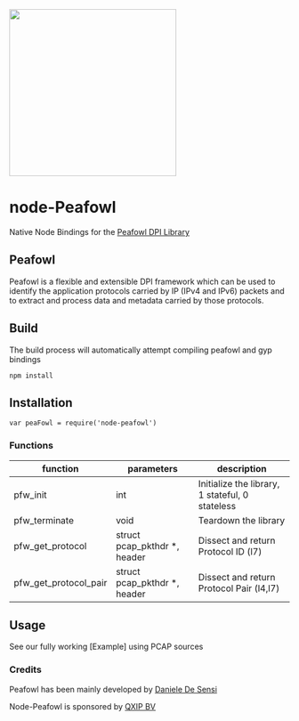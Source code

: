 <img src="https://i.imgur.com/jrQX0Of.gif" width=300>

# node-Peafowl
Native Node Bindings for the [Peafowl DPI Library](https://github.com/DanieleDeSensi/Peafowl)

## Peafowl
Peafowl is a flexible and extensible DPI framework which can be used to identify the application protocols carried by IP (IPv4 and IPv6) packets and to extract and process data and metadata carried by those protocols.

## Build
The build process will automatically attempt compiling peafowl and gyp bindings
```
npm install
```

## Installation
```
var peaFowl = require('node-peafowl')
```

### Functions
| function  | parameters  |  description | 
|---|---|---|
| pfw_init  | int  |  Initialize the library, 1 stateful, 0 stateless |
|  pfw_terminate | void  | Teardown the library  |
| pfw_get_protocol  | struct pcap_pkthdr *, header  | Dissect and return Protocol ID (l7) |
| pfw_get_protocol_pair  | struct pcap_pkthdr *, header  | Dissect and return Protocol Pair (l4,l7)  |

## Usage
See our fully working [Example] using PCAP sources


### Credits

Peafowl has been mainly developed by [Daniele De Sensi](https://github.com/DanieleDeSensi)

Node-Peafowl is sponsored by [QXIP BV](http://qxip.net)
